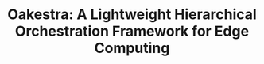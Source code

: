 ---
title: "Oakestra: A Lightweight Hierarchical Orchestration Framework for Edge Computing"
authors: "Giovanni Bartolomeo, Mehdi Yosofie, Simon Bäurle, Oliver Haluszczynski, Nitinder Mohan, Jörg Ott"
conference: "USENIX Annual Technical Conference (ATC), 2023"
img: "/pubs/Oakestra-ATC2023.png"
badges: ["/img/usenix-badges/usenixbadges-available.png","/img/usenix-badges/usenixbadges-functional.png","/img/usenix-badges/usenixbadges-reproduced.png"]
pdf: "/pubs/Oakestra-ATC2023.pdf"
doi: "https://www.usenix.org/conference/atc23/presentation/bartolomeo"
summary: ""
draft: false
weight: 204
toc: false
---